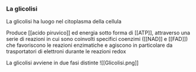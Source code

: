 ### La glicolisi
La glicolisi ha luogo nel citoplasma della cellula

Produce [[acido piruvico]] ed energia sotto forma di [[ATP]], attraverso una serie di reazioni in cui sono coinvolti specifici coenzimi ([[NAD]] e [[FAD]]) che favoriscono le reazioni enzimatiche e agiscono in particolare da
trasportatori di elettroni durante le reazioni redox

La glicolisi avviene in due fasi distinte
![[Glicolisi.png]]